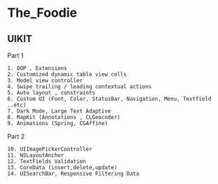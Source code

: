 # The_Foodie
## UIKIT
Part 1

    1. OOP , Extensions
    2. Customized dynamic table view cells 
    3. Model view controller
    4. Swipe trailing / leading contextual actions
    5. Auto layout , constraints
    6. Custom UI (Font, Color, StatusBar, Navigation, Menu, Textfield  ..etc)
    7. Dark Mode, Large Text Adaptive 
    8. MapKit (Annotations , CLGeocoder)
    9. Animations (Spring, CGAffine)

Part 2

    10. UIImagePickerController
    11. NSLayoutAnchor
    12. TextFields Validation
    13. CoreData (insert,delete,update)
    14. UISearchBar, Responsive Filtering Data
